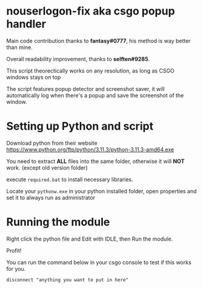 # nouserlogon-fix aka csgo popup handler

Main code contribution thanks to **fantasy#0777**, his method is way better than mine.

Overall readability improvement, thanks to **selften#9285**.

This script theorectically works on any resolution, as long as CSGO windows stays on top

The script features popup detector and screenshot saver, it will automatically log when there's a popup and save the screenshot of the window.

# Setting up Python and script

Download python from their website
https://www.python.org/ftp/python/3.11.3/python-3.11.3-amd64.exe

You need to extract **ALL** files into the same folder, otherwise it will **NOT** work. (except old version folder)

execute `required.bat` to install necessary libraries.

Locate your `pythonw.exe` in your python installed folder, open properties and set it to always run as administrator

# Running the module

Right click the python file and Edit with IDLE, then Run the module.

Profit!

You can run the command below in your csgo console to test if this works for you.
```
disconnect "anything you want to put in here"
```
